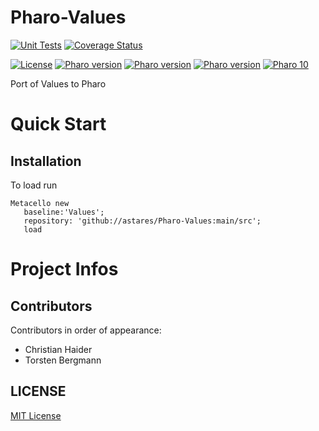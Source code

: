 # Pharo-Values

[![Unit Tests](https://github.com/astares/Pharo-Values/workflows/Unit%20Tests/badge.svg?branch=main)](https://github.com/astares/Pharo-Values/actions?query=workflow%3AUnit%20Tests)
[![Coverage Status](https://codecov.io/github/astares/Pharo-Values/coverage.svg?branch=main)](https://codecov.io/gh/astares/Pharo-Values/branch/main)

[![License](https://img.shields.io/badge/license-MIT-blue.svg)](LICENSE)
[![Pharo version](https://img.shields.io/badge/Pharo-7.0-%23aac9ff.svg)](https://pharo.org/download)
[![Pharo version](https://img.shields.io/badge/Pharo-8.0-%23aac9ff.svg)](https://pharo.org/download)
[![Pharo version](https://img.shields.io/badge/Pharo-9.0-%23aac9ff.svg)](https://pharo.org/download)
[![Pharo 10](https://img.shields.io/badge/Pharo-10-%23aac9ff.svg)](https://pharo.org/download)

Port of Values to Pharo

# Quick Start
## Installation

To load run

```Smalltalk
Metacello new
   baseline:'Values';
   repository: 'github://astares/Pharo-Values:main/src';
   load
```

# Project Infos

## Contributors

Contributors in order of appearance:

- Christian Haider
- Torsten Bergmann

## LICENSE
[MIT License](LICENSE)
